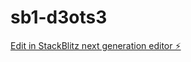 # sb1-d3ots3

[Edit in StackBlitz next generation editor ⚡️](https://stackblitz.com/~/github.com/eddieiskl/sb1-d3ots3)